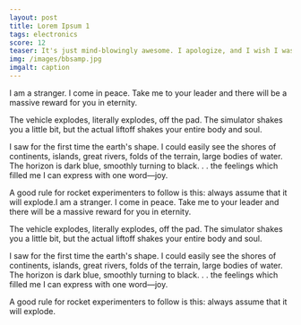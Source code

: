 ```yaml
---
layout: post
title: Lorem Ipsum 1
tags: electronics
score: 12
teaser: It's just mind-blowingly awesome. I apologize, and I wish I was more articulate, but it's hard to be articulate when your mind's blown but in a very good way.
img: /images/bbsamp.jpg
imgalt: caption
---
```


I am a stranger. I come in peace. Take me to your leader and there will be a massive reward for you in eternity.

The vehicle explodes, literally explodes, off the pad. The simulator shakes you a little bit, but the actual liftoff shakes your entire body and soul.

I saw for the first time the earth's shape. I could easily see the shores of continents, islands, great rivers, folds of the terrain, large bodies of water. The horizon is dark blue, smoothly turning to black. . . the feelings which filled me I can express with one word—joy.

A good rule for rocket experimenters to follow is this: always assume that it will explode.I am a stranger. I come in peace. Take me to your leader and there will be a massive reward for you in eternity.

The vehicle explodes, literally explodes, off the pad. The simulator shakes you a little bit, but the actual liftoff shakes your entire body and soul.

I saw for the first time the earth's shape. I could easily see the shores of continents, islands, great rivers, folds of the terrain, large bodies of water. The horizon is dark blue, smoothly turning to black. . . the feelings which filled me I can express with one word—joy.

A good rule for rocket experimenters to follow is this: always assume that it will explode.